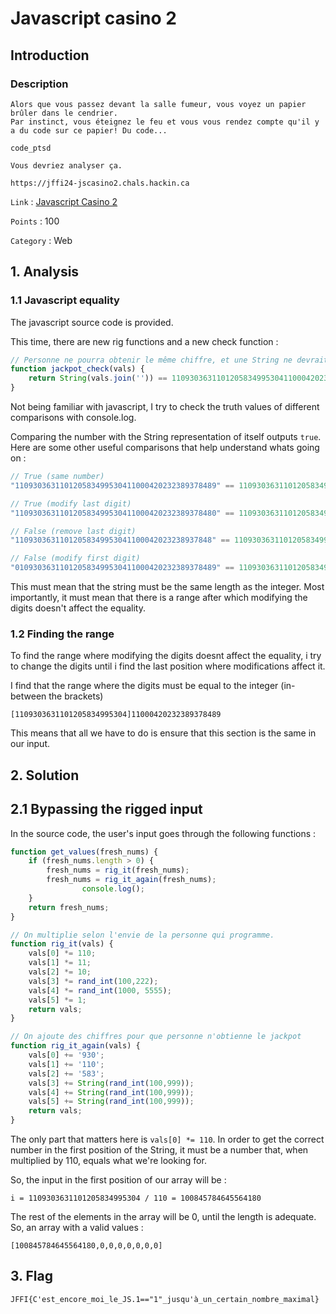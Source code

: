 # Javascript casino 2

## Introduction

### Description
```
Alors que vous passez devant la salle fumeur, vous voyez un papier brûler dans le cendrier. 
Par instinct, vous éteignez le feu et vous vous rendez compte qu'il y a du code sur ce papier! Du code...

code_ptsd

Vous devriez analyser ça.

https://jffi24-jscasino2.chals.hackin.ca
```

`Link` : [Javascript Casino 2](https://ctf.hackin.ca/challenges#Javascript%20casino%202%20%F0%9F%8E%B0%F0%9F%8E%B0-144)

`Points` : 100

`Category` : Web 

## 1. Analysis

### 1.1 Javascript equality

The javascript source code is provided.

This time, there are new rig functions and a new check function :

```js
// Personne ne pourra obtenir le même chiffre, et une String ne devrait pas être égale à un nombre :D
function jackpot_check(vals) {
    return String(vals.join('')) == 110930363110120583499530411000420232389378489;
}
```

Not being familiar with javascript, I try to check the truth values of different comparisons with console.log.

Comparing the number with the String representation of itself outputs `true`.
Here are some other useful comparisons that help understand whats going on :

```js
// True (same number)
"110930363110120583499530411000420232389378489" == 110930363110120583499530411000420232389378489;

// True (modify last digit)
"110930363110120583499530411000420232389378480" == 110930363110120583499530411000420232389378489;

// False (remove last digit)
"11093036311012058349953041100042023238937848" == 110930363110120583499530411000420232389378489;

// False (modify first digit)
"010930363110120583499530411000420232389378489" == 110930363110120583499530411000420232389378489;
```

This must mean that the string must be the same length as the integer.
Most importantly, it must mean that there is a range after which modifying the digits doesn't affect the equality.

### 1.2 Finding the range 

To find the range where modifying the digits doesnt affect the equality, 
i try to change the digits until i find the last position where modifications affect it.

I find that the range where the digits must be equal to the integer (in-between the brackets)

```
[1109303631101205834995304]11000420232389378489 
```

This means that all we have to do is ensure that this section is the same in our input.





## 2. Solution

## 2.1 Bypassing the rigged input

In the source code, the user's input goes through the following functions :

```js
function get_values(fresh_nums) {
    if (fresh_nums.length > 0) {
        fresh_nums = rig_it(fresh_nums);
        fresh_nums = rig_it_again(fresh_nums);
				console.log();
    }
    return fresh_nums;
}

// On multiplie selon l'envie de la personne qui programme.
function rig_it(vals) {
    vals[0] *= 110;
    vals[1] *= 11;
    vals[2] *= 10;
    vals[3] *= rand_int(100,222);
    vals[4] *= rand_int(1000, 5555);
    vals[5] *= 1;
    return vals;
}

// On ajoute des chiffres pour que personne n'obtienne le jackpot
function rig_it_again(vals) {
    vals[0] += '930';
    vals[1] += '110';
    vals[2] += '583';
    vals[3] += String(rand_int(100,999));
    vals[4] += String(rand_int(100,999));
    vals[5] += String(rand_int(100,999));
    return vals;
}
```

The only part that matters here is `vals[0] *= 110`.
In order to get the correct number in the first position of the String, it must be a number that, when multiplied by 110, equals what we're looking for.

So, the input in the first position of our array will be :

```
i = 1109303631101205834995304 / 110 = 100845784645564180
```

The rest of the elements in the array will be 0, until the length is adequate. 
So, an array with a valid values :

```
[100845784645564180,0,0,0,0,0,0,0]
```

## 3. Flag

```
JFFI{C'est_encore_moi_le_JS.1=="1"_jusqu'à_un_certain_nombre_maximal}
```
